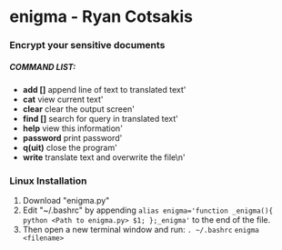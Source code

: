 # enigma - Ryan Cotsakis
### Encrypt your sensitive documents

##### COMMAND LIST:
- **add []** append line of text to translated text'
- **cat** view current text'
- **clear** clear the output screen'
- **find []** search for query in translated text'
- **help** view this information'
- **password** print password'
- **q(uit)** close the program'
- **write** translate text and overwrite the file\n'

### Linux Installation
1. Download "enigma.py"
2. Edit "~/.bashrc" by appending
  `alias enigma='function _enigma(){ python <Path to enigma.py> $1; };_enigma'`
  to the end of the file.
3. Then open a new terminal window and run:
  `. ~/.bashrc`
  `enigma <filename>`